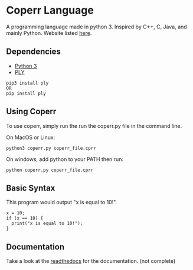 # Coperr Language
A programming language made in python 3. Inspired by C++, C, Java, and mainly Python. Website listed [here](https://coperr-lang.readthedocs.io/en/latest/).

## Dependencies
* [Python 3](https://www.python.org/downloads/release/python-368/)
* [PLY](https://www.dabeaz.com/ply/)

```
pip3 install ply
OR
pip install ply
```

## Using Coperr
To use coperr, simply run the run the coperr.py file in the command line.

On MacOS or Linux:

`python3 coperr.py coperr_file.cprr`

On windows, add python to your PATH then run:

`python coperr.py coperr_file.cprr`

## Basic Syntax
This program would output "x is equal to 10!".
```
x = 10;
if (x == 10) {
  print("x is equal to 10!");
}
```

## Documentation
Take a look at the [readthedocs](https://coperr-lang.readthedocs.io/en/latest/) for the documentation. (not complete)

